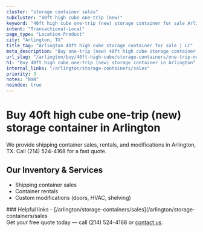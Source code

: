 ```yaml
---
cluster: "storage container sales"
subcluster: "40ft high cube one-trip (new)"
keyword: "40ft high cube one-trip (new) storage container for sale Arlington, TX"
intent: "Transactional-Local"
page_type: "Location-Product"
city: "Arlington, TX"
title_tag: "Arlington 40ft high cube storage container for sale | LC"
meta_description: "Buy one-trip (new) 40ft high cube storage container sale with local delivery in Arlington, TX. LC Container — local Since 2003. Request a fast quote today."
url_slug: "/arlington/buy/40ft-high-cube/storage-containers/one-trip-new"
h1: "Buy 40ft high cube one-trip (new) storage container in Arlington"
internal_links: "/arlington/storage-containers/sales"
priority: 3
notes: "NaN"
noindex: true
---
```


# Buy 40ft high cube one-trip (new) storage container in Arlington

We provide shipping container sales, rentals, and modifications in Arlington, TX. Call (214) 524-4168 for a fast quote.

## Our Inventory & Services
- Shipping container sales
- Container rentals
- Custom modifications (doors, HVAC, shelving)

<div data-section="internal-links">
### Helpful links
- [/arlington/storage-containers/sales](/arlington/storage-containers/sales
</div>

<div data-section="cta">
Get your free quote today — call (214) 524-4168 or <a href="/contact">contact us</a>.
</div>

<script type="application/ld+json">{"@context":"https://schema.org","@type":"FAQPage","mainEntity":[{"@type":"Question","name":"How much does delivery cost in Arlington, TX?","acceptedAnswer":{"@type":"Answer","text":"Delivery costs vary by distance and container size. Most deliveries in Arlington, TX range from $150-$300. Call (214) 524-4168 for an exact quote based on your specific location."}},{"@type":"Question","name":"Do you offer financing or payment plans?","acceptedAnswer":{"@type":"Answer","text":"We accept major credit cards, checks, and can discuss commercial terms for bulk purchases. Call (214) 524-4168 to discuss options."}},{"@type":"Question","name":"Can you customize containers in Arlington, TX?","acceptedAnswer":{"@type":"Answer","text":"Yes — we perform modifications like doors, HVAC, insulation, and shelving. Request a custom quote at (214) 524-4168 or via our contact form."}}]}</script>
